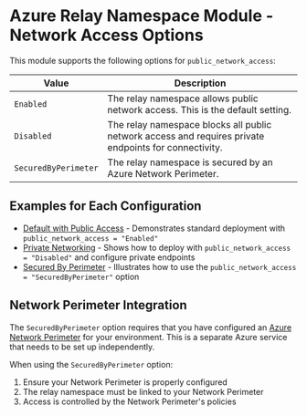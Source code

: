 # Azure Relay Namespace Module - Network Access Options

This module supports the following options for `public_network_access`:

| Value | Description |
|-------|-------------|
| `Enabled` | The relay namespace allows public network access. This is the default setting. |
| `Disabled` | The relay namespace blocks all public network access and requires private endpoints for connectivity. |
| `SecuredByPerimeter` | The relay namespace is secured by an Azure Network Perimeter. |

## Examples for Each Configuration

- [Default with Public Access](./examples/default/) - Demonstrates standard deployment with `public_network_access = "Enabled"`
- [Private Networking](./examples/private-networking/) - Shows how to deploy with `public_network_access = "Disabled"` and configure private endpoints
- [Secured By Perimeter](./examples/secured-by-perimeter/) - Illustrates how to use the `public_network_access = "SecuredByPerimeter"` option

## Network Perimeter Integration

The `SecuredByPerimeter` option requires that you have configured an [Azure Network Perimeter](https://learn.microsoft.com/en-us/azure/network-perimeter/) for your environment. This is a separate Azure service that needs to be set up independently.

When using the `SecuredByPerimeter` option:
1. Ensure your Network Perimeter is properly configured
2. The relay namespace must be linked to your Network Perimeter
3. Access is controlled by the Network Perimeter's policies

